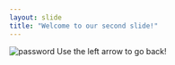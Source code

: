 ```yaml
---
layout: slide
title: "Welcome to our second slide!"
---
```

![password](https://user-images.githubusercontent.com/78192734/133288166-72851dee-439f-4b9a-9bf1-dba2d96acdc6.jpg)
Use the left arrow to go back!
